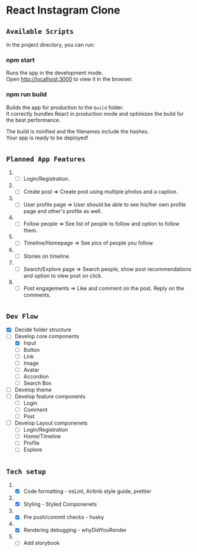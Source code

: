 # React Instagram Clone

## `Available Scripts`

In the project directory, you can run:

### npm start

Runs the app in the development mode.\
Open [http://localhost:3000](http://localhost:3000) to view it in the browser.

### npm run build

Builds the app for production to the `build` folder.\
It correctly bundles React in production mode and optimizes the build for the best performance.

The build is minified and the filenames include the hashes.\
Your app is ready to be deployed!

#

## `Planned App Features`

1.  -   [ ] Login/Registration.
2.  -   [ ] Create post => Create post using multiple photos and a caption.
3.  -   [ ] User profile page => User should be able to see his/her own profile page and other's profile as well.
4.  -   [ ] Follow people => See list of people to follow and option to follow them.
5.  -   [ ] Timeline/Homepage => See pics of people you follow.
6.  -   [ ] Stories on timeline.
7.  -   [ ] Search/Explore page => Search people, show post recommendations and option to view post on click.
8.  -   [ ] Post engagements => Like and comment on the post. Reply on the comments.

#

## `Dev Flow`

-   [x] Decide folder structure
-   [ ] Develop core components
    -   [x] Input
    -   [ ] Button
    -   [ ] Link
    -   [ ] Image
    -   [ ] Avatar
    -   [ ] Accordion
    -   [ ] Search Box
-   [ ] Develop theme
-   [ ] Develop feature components
    -   [ ] Login
    -   [ ] Comment
    -   [ ] Post
-   [ ] Develop Layout componenets
    -   [ ] Login/Registration
    -   [ ] Home/Timeline
    -   [ ] Profile
    -   [ ] Explore

#

## `Tech setup`

1.  -   [x] Code formatting - esLint, Airbnb style guide, prettier
2.  -   [x] Styling - Styled Componenets
3.  -   [x] Pre push/commit checks - husky
4.  -   [x] Rendering debugging - whyDidYouRender
5.  -   [ ] Add storybook
